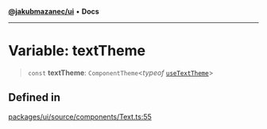 [**@jakubmazanec/ui**](../README.md) • **Docs**

---

# Variable: textTheme

> `const` **textTheme**: `ComponentTheme`\<_typeof_ [`useTextTheme`](../functions/useTextTheme.md)\>

## Defined in

[packages/ui/source/components/Text.ts:55](https://github.com/jakubmazanec/tools/blob/1c4f0471e4ca7ee64c14124101a8ac795175e9bf/packages/ui/source/components/Text.ts#L55)
